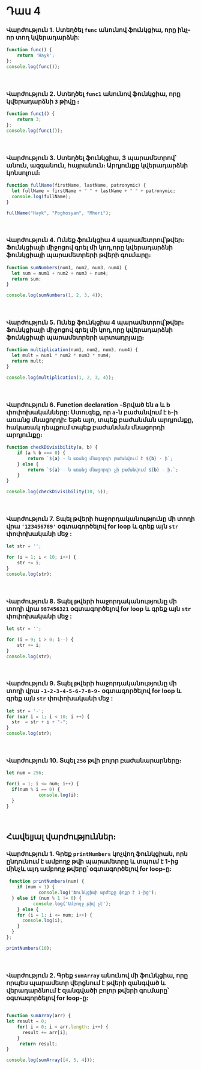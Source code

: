 # Դաս 4

### Վարժություն 1. Ստեղծել `func` անունով ֆունկցիա, որը  ինչ-որ տող կվերադարձնի:
```js
function func() {
	return 'Hayk';
};
console.log(func());
```

<br>

### Վարժություն 2. Ստեղծել `func1` անունով ֆունկցիա, որը կվերադարձնի `3` թիվը ։
```js
function func1() {
	return 3;
};
console.log(func1());
```

<br>

### Վարժություն 3.  Ստեղծել ֆունկցիա, 3 պարամետրով՝ անուն, ազգանուն, հայրանուն։ Արդյունքը կվերադարձնի կոնսոլում։
```js
function fullName(firstName, lastName, patronymic) {
  let fullName = firstName + " " + lastName + " " + patronymic;
  console.log(fullName);
}

fullName("Hayk", "Poghosyan", "Mheri");
```

<br>

### Վարժություն 4. Ունեք ֆունկցիա 4 պարամետրով՝թվեր։ Ֆունկցիայի միջոցով գրել մի կոդ,որը կվերադարձնի ֆունկցիայի պարամետրերի թվերի գումարը։
```js
function sumNumbers(num1, num2, num3, num4) {
  let sum = num1 + num2 + num3 + num4;
  return sum;
}

console.log(sumNumbers(1, 2, 3, 4));
```

<br>

### Վարժություն 5. Ունեք ֆունկցիա 4 պարամետրով՝թվեր։ Ֆունկցիայի միջոցով գրել մի կոդ,որը կվերադարձնի ֆունկցիայի պարամետրերի արտադրյալը։
```js
function multiplication(num1, num2, num3, num4) {
  let mult = num1 * num2 * num3 * num4;
  return mult;
}

console.log(multiplication(1, 2, 3, 4));
```

<br>

### Վարժություն 6. Function declaration -Տրված են a և b փոփոխականները: Ստուգեք, որ `a`-ն  բաժանվում է `b`-ի առանց մնացորդի: Եթե ​​այո, տպեք  բաժանման արդյունքը, հակառակ դեպքում տպեք  բաժանման մնացորդի արդյունքը։
```js
function checkDivisibility(a, b) {
    if (a % b === 0) {
        return `${a} - ն առանց մնացորդի բաժանվում է ${b} - ի`;
    } else {
        return `${a} - ն առանց մնացորդի չի բաժանվում ${b} - ի.`;
    }
}

console.log(checkDivisibility(10, 5));
```

<br>

### Վարժություն 7. Տպել թվերի հաջորդականությունը մի տողի վրա  `'123456789'`  օգտագործելով for  loop և գրեք այն `str` փոփոխականի մեջ :
```js
let str = '';

for (i = 1; i < 10; i++) {
	str += i;
}
console.log(str);
```

<br>

### Վարժություն 8. Տպել թվերի հաջորդականությունը մի տողի վրա `987456321` օգտագործելով for loop և գրեք այն `str` փոփոխականի մեջ :
```js
let str = '';

for (i = 9; i > 0; i--) {
	str += i;
}
console.log(str);
```

<br>

### Վարժություն 9. Տպել թվերի հաջորդականությունը մի տողի վրա `-1-2-3-4-5-6-7-8-9-` օգտագործելով for loop և գրեք այն `str` փոփոխականի մեջ :
```js
let str = '-';
for (var i = 1; i < 10; i ++) {
  str  = str + i + "-";
}
console.log(str);
```

<br>

### Վարժություն 10. Տպել `256` թվի բոլոր բաժանարարները։
```js
let num = 256;

for(i = 1; i <= num; i++) {
  if(num % i == 0) {
 			console.log(i);
  }	
}
```

<br>

## Հավելյալ վարժություններ։
### Վարժություն 1. Գրեք `printNumbers` կոչվող ֆունկցիան, որն ընդունում է ամբողջ թվի պարամետրը և տպում է 1-ից մինչև այդ ամբողջ թվերը՝ օգտագործելով <b>for loop</b>-ը:
```js
 function printNumbers(num) {
 	if (num < 1) {
			console.log('Ֆունկցիաի արժեքը փոքր է 1-ից');
  } else if (num % 1 != 0) {
		  console.log('Ամբողջ թիվ չէ');
	} else {
    for (i = 1; i <= num; i++) {
      console.log(i);
    }
  }
};

printNumbers(10);
```

<br>

### Վարժություն 2. Գրեք `sumArray` անունով մի ֆունկցիա, որը որպես պարամետր վերցնում է թվերի զանգված և վերադարձնում է զանգվածի բոլոր թվերի գումարը՝ օգտագործելով for loop-ը:
```js

function sumArray(arr) {
let result = 0;
	for( i = 0; i < arr.length; i++) {	
      result += arr[i];
	}
 	 return result;
}

console.log(sumArray([4, 5, 4]));
```